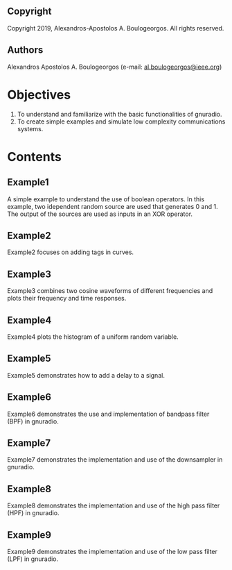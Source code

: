 ## Copyright
Copyright 2019, Alexandros-Apostolos A. Boulogeorgos. All rights reserved.

## Authors
Alexandros Apostolos A. Boulogeorgos (e-mail: al.boulogeorgos@ieee.org)

# Objectives
1. To understand and familiarize with the basic functionalities of gnuradio.
2. To create simple examples and simulate low complexity communications systems.

# Contents

## Example1
A simple example to understand the use of boolean operators. In this example, two idependent random source are used that generates 0 and 1. The output of the sources are used as inputs in an XOR operator.

## Example2
Example2 focuses on adding tags in curves. 

## Example3
Example3 combines two cosine waveforms of different frequencies and plots their frequency and time responses. 

## Example4
Example4 plots the histogram of a uniform random variable. 

## Example5
Example5 demonstrates how to add a delay to a signal. 

## Example6
Example6 demonstrates the use and implementation of bandpass filter (BPF) in gnuradio. 

## Example7
Example7 demonstrates the implementation and use of the downsampler in gnuradio.

## Example8
Example8 demonstrates the implementation and use of the high pass filter (HPF) in gnuradio.

## Example9
Example9 demonstrates the implementation and use of the low pass filter (LPF) in gnuradio.
